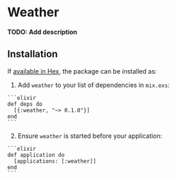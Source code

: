 # Weather

**TODO: Add description**

## Installation

If [available in Hex](https://hex.pm/docs/publish), the package can be installed as:

  1. Add `weather` to your list of dependencies in `mix.exs`:

    ```elixir
    def deps do
      [{:weather, "~> 0.1.0"}]
    end
    ```

  2. Ensure `weather` is started before your application:

    ```elixir
    def application do
      [applications: [:weather]]
    end
    ```

